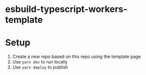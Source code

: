 # esbuild-typescript-workers-template

# Setup

1. Create a new repo based on this repo using the template page
1. Use `yarn dev` to run locally
1. Use `yarn deploy` to publish
